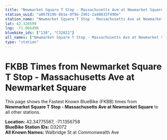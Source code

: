 ```yaml
---
title: "Newmarket Square T Stop - Massachusetts Ave at Newmarket Square"
station_uuid: "a867819b-8b1e-8f9e-2961-2a48835f490e"
station_name: "Newmarket Square T Stop - Massachusetts Ave at Newmarket Square"
lat: 42.326599
lng: -71.066498
bluebike_ids: ["138", "C32022"]
all_names: ["Newmarket Square T Stop - Massachusetts Ave at Newmarket Square"]
type: "station"
---
```


# FKBB Times from Newmarket Square T Stop - Massachusetts Ave at Newmarket Square

This page shows the Fastest Known BlueBike (FKBB) times from **Newmarket Square T Stop - Massachusetts Ave at Newmarket Square** to all other stations.

**Location:** 42.34775567, -71.1356758  
**BlueBike Station IDs:** D32072  
**All Known Names:** Walbridge St at Commonwealth Ave

